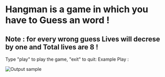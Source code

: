 # Hangman is a game in which you have to Guess an word !

## Note : for every wrong guess Lives will decrese by one and Total lives are 8 !

Type "play" to play the game, "exit" to quit:
Example Play :

![Output sample](https://github.com/ajasmin/camstudio-mousedown-highlight/raw/master/android_vid_test.gif)
